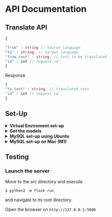 # API Documentation

## Translate API

```typescript
{

"from" : string // source language 
"to" : string, // target language
"from_text" : string, // text to be translated
"id" : int // request id
}
```

Response
```typescript
{
"to_text" : string, // translated text
"id" : int // request id
}
```

## Set-Up
<details>
<summary><strong>Virtual Enviroment set-up</strong></summary>

#### 1) Clone this repo
```
$ git clone https://github.com/aiman-al-masoud/translator-cloud-project.git
```
and navigate to its root directory.

  
#### 2) Create a python virtual environment 
Use this name necessarily, because of the *.gitignore*
```
$ python3 -m venv .venv
```

(You'll be prompted to install the 'venv' module if you don't have it yet).

  
#### 3) Activate the virtual environment

```
$ source .venv/bin/activate
```

(You should notice that the console starts displaying the virtual environment's name before your username and the dollar-sign).

To exit from the virtual environment
```
$ deactivate
```
  
#### 4) Install this app's dependencies 
Inside the virtual environment you just created:
  
```
(venv)$ pip install -r requirements.txt
```
</details>

<details>
<summary><strong>Get the models</strong> </summary>
Move to the *test* directory and execute
```sh
python3 install-packages.py -f en -t it -txt "Hello World"
# en -> it 
```

```sh
python3 install-packages.py -f it -t en -txt "Ciao Mondo"
# it -> en 
```

If there are any problems with downloading language packages:
```
$ python3
>>> import argostranslate.package
>>> argostranslate.package.update_package_index()
>>> exit()
```

And then run the two commands above.
</details>

<details>
<summary><strong>MySQL set-up using Ubuntu</strong></summary>

#### 1) Update repositories
```sh
sudo apt update
```

#### 2) Install MySQL
```sh
sudo apt-get install mysql-server
```
and check if it is correctly installed
```sh
systemctl is-active mysql
```

#### 3) Set password
```sh
sudo mysql_secure_installation
# enter "2"
```

Use as password: `Cloud_08`
```sh
sudo mysql
```

```sh
ALTER USER 'root'@'localhost' IDENTIFIED WITH mysql_native_password BY 'Cloud_08';
```

```sh
FLUSH PRIVILEGES;
```

```sh
exit
```

#### 4) Enter in mySQL
```sh
mysql -u root -p
```

```sh
systemctl status mysql.service
# check if the service is running
```

#### 5) Create database and tables
```sh
CREATE DATABASE `flask`;
```
```
use flask;
```
```sh
CREATE TABLE badTranslations ( 
FROMTAG varchar(2) not null, 
TOTAG varchar(2) not null, 
FROM_TEXT varchar(60) not null, 
TO_TEXT varchar(60) not null,
ID integer(30) not null, 
PRIMARY KEY (ID) 
);
```

#### 6) Install the python library
```sh
pip install flask-mysqldb
```
For Linux/Unix platforms, before it, install
```sh
sudo apt install libmysqlclient-dev
```
</details>

<details>
<summary><strong>MySQL set-up on Mac (M1)</strong></summary>
  
#### 1) Update repositories
```sh
brew update
```
  
```sh
brew upgrade
```

#### 2) Install MySQL
```sh
brew install mysql
```

#### 3) Set password
```sh
ALTER USER 'root'@'localhost' IDENTIFIED WITH mysql_native_password BY 'Cloud_08';
```

```sh
FLUSH PRIVILEGES;
```

#### 4) Enter in mySQL
```sh
mysql -u root -p
```

#### 5) Create database and tables
```sh
CREATE DATABASE `flask`;
```
```
use flask;
```
```sh
CREATE TABLE badTranslations ( 
FROMTAG varchar(2) not null, 
TOTAG varchar(2) not null, 
FROM_TEXT varchar(60) not null, 
TO_TEXT varchar(60) not null,
ID integer(30) not null, 
PRIMARY KEY (ID) 
);
```
</details>
  
## Testing
### Launch the server
Move to the *src* directory and execute
```
$ python3 -m flask run
```
and navigate to its root directory.

Open the browser on `http://127.0.0.1:5000`
